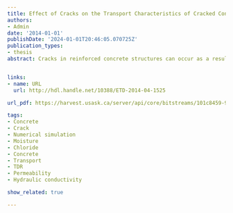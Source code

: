 ```yaml
---
title: Effect of Cracks on the Transport Characteristics of Cracked Concrete
authors:
- Admin
date: '2014-01-01'
publishDate: '2024-01-01T20:46:05.070725Z'
publication_types:
- thesis
abstract: Cracks in reinforced concrete structures can occur as a result of many phenomena such as fresh concrete bleeding, restrained shrinkage, thermal gradients, freeze-thaw cycles, alkali-aggregate reactions, and can also be induced by external loading. Thus, concrete becomes more vulnerable to the processes of deterioration by corrosion of reinforcement. The corrosion rate of cracked reinforced concrete in different exposure conditions has been studied by some researchers. However, it is not clear how the presence of cracks affects the corrosion-determining factors, which control the corrosion pattern at the crack. The objective of this project was to develop an understanding of the effects of cracking on the transport characteristics under wetting and drying cycles. In this project, flexural loading induced natural cracks, and parallel-wall artificial cracks were studied. The infiltration properties of those cracks were evaluated by the tension infiltrometry technique. The saturation conditions around the crack were monitored with the Time Domain Reflectometry (TDR) technique. A numerical simulation was carried out to model the evolution of saturation in the cracked beams; in the model two crack modeling approaches were employed and compared. The infiltration test showed that the presence of both artificial and natural cracks (0.3 mm and 1.0 mm) dramatically increased the permeability of concrete. The value of hydraulic conductivity was increased by up to 5 orders of magnitude at the location of the crack. The evolution of water saturation of the cracked concrete under wetting and drying conditions was analyzed as colour-scaled images and the water saturation contours were compared for different crack openings. For the artificial crack samples, a deviation from the expected “perfectly symmetric” flow regime around a straight crack was observed. This was probably caused by the micro cracks induced during the shim pull-out process or a non-uniform compaction around the shim insertion. For the natural cracks, in the drying phase, smaller cracks seemed to have better water storage. Hence, the water saturation decreased at a slightly slower rate. The crack behaved like an open surface that was exposed to the environment. Application of the same material properties to the open surface and the crack surface did not bring a large error for the water flow simulations. A hysteresis phenomenon has been found during the identification of the Van Genuchten material parameters using an inverse modelling approach, with Ks=5×10-10 cm/s, α =4.33×10-4, for the wetting phase, n=1.32 and for the drying phase, n=2.0. The simulation results suggest that for the simple flexural crack, the 1D crack line averaged from the front and back crack lines is capable of representing the crack in the wetting and drying scenario. The crack could be modelled as “free surface” or “equivalent porous medium”.


links:
- name: URL
  url: http://hdl.handle.net/10388/ETD-2014-04-1525

url_pdf: https://harvest.usask.ca/server/api/core/bitstreams/101c8459-9c97-4dab-919f-967bf605595f/content

tags:
- Concrete
- Crack
- Numerical simulation
- Moisture
- Chloride
- Concrete
- Transport
- TDR
- Permeability
- Hydraulic conductivity

show_related: true

---
```

